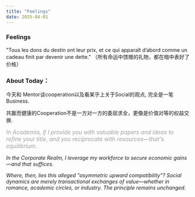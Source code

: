 ```yaml
---
title: "Feelings"
date: 2025-04-01
---
```

###  Feelings
"Tous les dons du destin ont leur prix, et ce qui apparaît d’abord comme un cadeau finit par devenir une dette."
（所有命运中馈赠的礼物，都在暗中表好了价格）

### About Today：

今天和 Mentor谈cooperation以及看某乎上关于Social的观点, 完全是一笔 Business.

共赢而健康的Cooperation不是一方对一方的委屈求全，更像是价值对等的权益交换.

*<span style="color: #a0a0a0; font-size: 1.1em">In Academia, if I provide you with valuable papers and ideas to refine your title, and you reciprocate with resources—that's equilibrium.*  

*In the Corporate Realm, I leverage my workforce to secure economic gains—and that suffices.*  

*Where, then, lies this alleged "asymmetric upward compatibility"? Social dynamics are merely transactional exchanges of value—whether in romance, academic circles, or industry. The principle remains unchanged.</span>*

